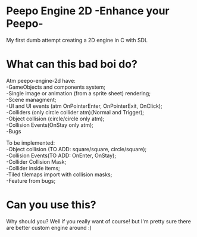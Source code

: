 # Peepo Engine 2D -Enhance your Peepo-
My first dumb attempt creating a 2D engine in C with SDL

# What can this bad boi do?
Atm peepo-engine-2d have:  
  -GameObjects and components system;  
  -Single image or animation (from a sprite sheet) rendering;  
  -Scene managment;  
  -UI and UI events (atm OnPointerEnter, OnPointerExit, OnClick);  
  -Colliders (only circle collider atm)(Normal and Trigger);  
  -Object collision (circle/circle only atm);  
  -Collision Events(OnStay only atm);  
  -Bugs  
  
To be implemented:  
  -Object collision (TO ADD: square/square, circle/square);  
  -Collision Events(TO ADD: OnEnter, OnStay);  
  -Collider Collision Mask;  
  -Collider inside items;  
  -Tiled tilemaps import with collision masks;  
  -Feature from bugs;  
    
# Can you use this?
Why should you? Well if you really want of course! but I'm pretty sure there are better custom engine around :)
